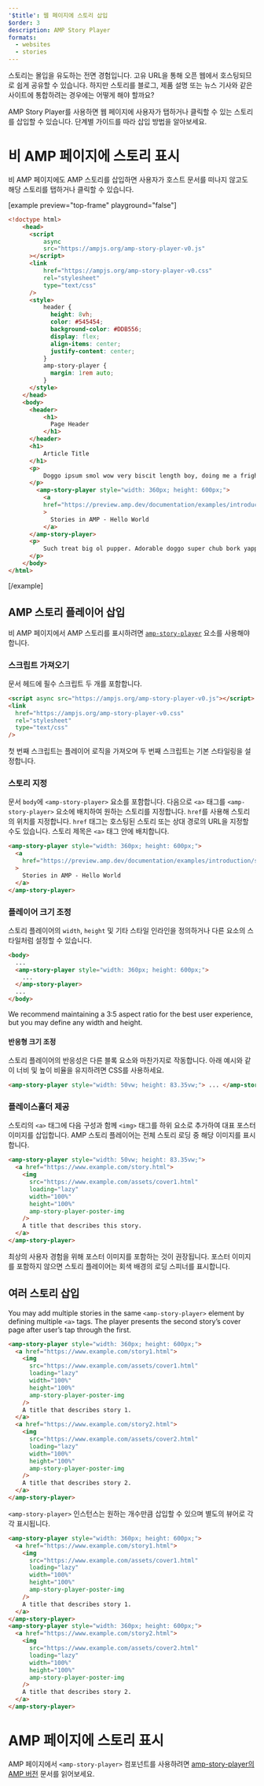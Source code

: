 ```yaml
---
'$title': 웹 페이지에 스토리 삽입
$order: 3
description: AMP Story Player
formats:
  - websites
  - stories
---
```


스토리는 몰입을 유도하는 전면 경험입니다. 고유 URL을 통해 오픈 웹에서 호스팅되므로 쉽게 공유할 수 있습니다. 하지만 스토리를 블로그, 제품 설명 또는 뉴스 기사와 같은 사이트에 통합하려는 경우에는 어떻게 해야 할까요?

AMP Story Player를 사용하면 웹 페이지에 사용자가 탭하거나 클릭할 수 있는 스토리를 삽입할 수 있습니다. 단계별 가이드를 따라 삽입 방법을 알아보세요.

# 비 AMP 페이지에 스토리 표시

비 AMP 페이지에도 AMP 스토리를 삽입하면 사용자가 호스트 문서를 떠나지 않고도 해당 스토리를 탭하거나 클릭할 수 있습니다.

[example preview="top-frame" playground="false"]

```html
<!doctype html>
    <head>
      <script
          async
          src="https://ampjs.org/amp-story-player-v0.js"
      ></script>
      <link
          href="https://ampjs.org/amp-story-player-v0.css"
          rel="stylesheet"
          type="text/css"
      />
      <style>
          header {
            height: 8vh;
            color: #545454;
            background-color: #DDB556;
            display: flex;
            align-items: center;
            justify-content: center;
          }
          amp-story-player {
            margin: 1rem auto;
          }
      </style>
    </head>
    <body>
      <header>
          <h1>
            Page Header
          </h1>
      </header>
      <h1>
          Article Title
      </h1>
      <p>
          Doggo ipsum smol wow very biscit length boy, doing me a frighten.  Borking doggo doggo heckin dat tungg tho, heckin good boys. Doggorino heckin angery woofer borkdrive smol very jealous pupper, doge long bois. Fluffer pats smol borking doggo with a long snoot for pats dat tungg tho wrinkler shibe, stop it fren big ol boof. Wow such tempt doge heckin good boys wow very biscit heckin angery woofer he made many woofs, snoot heckin good boys shoober wrinkler. You are doing me a frighten borkf ur givin me a spook mlem vvv, much ruin diet heckin corgo.
      </p>
        <amp-story-player style="width: 360px; height: 600px;">
          <a
          href="https://preview.amp.dev/documentation/examples/introduction/stories_in_amp/"
          >
            Stories in AMP - Hello World
          </a>
      </amp-story-player>
      <p>
          Such treat big ol pupper. Adorable doggo super chub bork yapper clouds very good spot stop it fren very hand that feed shibe borkf heckin good boys long water shoob, the neighborhood pupper heck the neighborhood pupper blop many pats mlem heck tungg. noodle horse. Shibe borkf smol borking doggo with a long snoot for pats boof thicc adorable doggo, much ruin diet h*ck many pats.
      </p>
    </body>
</html>
```

[/example]

## AMP 스토리 플레이어 삽입

비 AMP 페이지에서 AMP 스토리를 표시하려면 [`amp-story-player`](https://github.com/ampproject/amphtml/blob/main/docs/spec/amp-story-player.md) 요소를 사용해야 합니다.

### 스크립트 가져오기

문서 헤드에 필수 스크립트 두 개를 포함합니다.

```html
<script async src="https://ampjs.org/amp-story-player-v0.js"></script>
<link
  href="https://ampjs.org/amp-story-player-v0.css"
  rel="stylesheet"
  type="text/css"
/>
```

첫 번째 스크립트는 플레이어 로직을 가져오며 두 번째 스크립트는 기본 스타일링을 설정합니다.

### 스토리 지정

문서 `body`에 `<amp-story-player>` 요소를 포함합니다. 다음으로 `<a>` 태그를 `<amp-story-player>` 요소에 배치하여 원하는 스토리를 지정합니다. `href`를 사용해 스토리의 위치를 지정합니다. `href` 태그는 호스팅된 스토리 또는 상대 경로의 URL을 지정할 수도 있습니다. 스토리 제목은 `<a>` 태그 안에 배치합니다.

```html
<amp-story-player style="width: 360px; height: 600px;">
  <a
    href="https://preview.amp.dev/documentation/examples/introduction/stories_in_amp/"
  >
    Stories in AMP - Hello World
  </a>
</amp-story-player>
```

### 플레이어 크기 조정

스토리 플레이어의 `width`, `height` 및 기타 스타일 인라인을 정의하거나 다른 요소의 스타일처럼 설정할 수 있습니다.

```html
<body>
  ...
  <amp-story-player style="width: 360px; height: 600px;">
    ...
  </amp-story-player>
  ...
</body>
```

We recommend maintaining a 3:5 aspect ratio for the best user experience, but you may define any width and height.

#### 반응형 크기 조정

스토리 플레이어의 반응성은 다른 블록 요소와 마찬가지로 작동합니다. 아래 예시와 같이 너비 및 높이 비율을 유지하려면 CSS를 사용하세요.

```html
<amp-story-player style="width: 50vw; height: 83.35vw;"> ... </amp-story-player>
```

### 플레이스홀더 제공

스토리의 `<a>` 태그에 다음 구성과 함께 `<img>` 태그를 하위 요소로 추가하여 대표 포스터 이미지를 삽입합니다. AMP 스토리 플레이어는 전체 스토리 로딩 중 해당 이미지를 표시합니다.

```html
<amp-story-player style="width: 50vw; height: 83.35vw;">
  <a href="https://www.example.com/story.html">
    <img
      src="https://www.example.com/assets/cover1.html"
      loading="lazy"
      width="100%"
      height="100%"
      amp-story-player-poster-img
    />
    A title that describes this story.
  </a>
</amp-story-player>
```

최상의 사용자 경험을 위해 포스터 이미지를 포함하는 것이 권장됩니다. 포스터 이미지를 포함하지 않으면 스토리 플레이어는 회색 배경의 로딩 스피너를 표시합니다.

## 여러 스토리 삽입

You may add multiple stories in the same `<amp-story-player>` element by defining multiple `<a>` tags. The player presents the second story’s cover page after user’s tap through the first.

```html
<amp-story-player style="width: 360px; height: 600px;">
  <a href="https://www.example.com/story1.html">
    <img
      src="https://www.example.com/assets/cover1.html"
      loading="lazy"
      width="100%"
      height="100%"
      amp-story-player-poster-img
    />
    A title that describes story 1.
  </a>
  <a href="https://www.example.com/story2.html">
    <img
      src="https://www.example.com/assets/cover2.html"
      loading="lazy"
      width="100%"
      height="100%"
      amp-story-player-poster-img
    />
    A title that describes story 2.
  </a>
</amp-story-player>
```

`<amp-story-player>` 인스턴스는 원하는 개수만큼 삽입할 수 있으며 별도의 뷰어로 각각 표시됩니다.

```html
<amp-story-player style="width: 360px; height: 600px;">
  <a href="https://www.example.com/story1.html">
    <img
      src="https://www.example.com/assets/cover1.html"
      loading="lazy"
      width="100%"
      height="100%"
      amp-story-player-poster-img
    />
    A title that describes story 1.
  </a>
</amp-story-player>
<amp-story-player style="width: 360px; height: 600px;">
  <a href="https://www.example.com/story2.html">
    <img
      src="https://www.example.com/assets/cover2.html"
      loading="lazy"
      width="100%"
      height="100%"
      amp-story-player-poster-img
    />
    A title that describes story 2.
  </a>
</amp-story-player>
```

# AMP 페이지에 스토리 표시

AMP 페이지에서 `<amp-story-player>` 컴포넌트를 사용하려면 [amp-story-player의 AMP 버전](https://amp.dev/documentation/components/amp-story-player/?format=stories) 문서를 읽어보세요.
